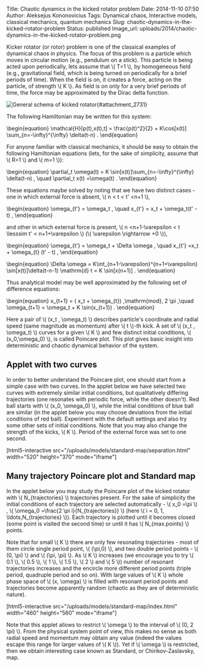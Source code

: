 Title: Chaotic dynamics in the kicked rotator problem
Date: 2014-11-10 07:50
Author: Aleksejus Kononovicius
Tags: Dynamical chaos, Interactive models, classical mechanics, quantum mechanics
Slug: chaotic-dynamics-in-the-kicked-rotator-problem
Status: published
Image_url: uploads/2014/chaotic-dynamics-in-the-kicked-rotator-problem.png

Kicker rotator (or rotor) problem is one of
the classical examples of dynamical chaos in physics. The focus of this
problem is a particle which moves in circular motion (e.g., pendulum on
a stick). This particle is being acted upon periodically, lets assume
that \\\(  T=1 \\\), by homogeneous field (e.g., gravitational field, which
is being turned on periodically for a brief periods of time). When the
field is on, it creates a force, acting on the particle, of strength
\\\(  K \\\). As field is on only for a very brief periods of time, the
force may be approximated by the Dirac delta
function.<!--more-->

![General schema of kicked
rotator]({static}/uploads/2014/chaotic-dynamics-in-the-kicked-rotator-problem.png
"General schema of kicked rotator."){#attachment_2731} 

The following Hamiltonian may be written for this system:

\begin{equation}
 \mathcal{H}\[p(t),x(t),t\] = \frac{p(t)^2}{2} + K\cos\[x(t)\] \sum\_{n=-\infty}^{\infty} \delta(t-n) . 
\end{equation}

For anyone familiar with classical mechanics, it should be easy to
obtain the following Hamiltonian equations (lets, for the sake of
simplicity, assume that \\\(  R=1 \\\) and \\\(  m=1 \\\)):

\begin{equation}
 \partial\_t \omega(t) = K \sin\[x(t)\]\sum\_{n=-\infty}^{\infty} \delta(t-n) , \quad \partial\_t x(t) =\omega(t) . 
\end{equation}

These equations maybe solved by noting that we have two distinct cases -
one in which external force is absent, \\\(  n &lt; t &lt; t' &lt;n+1 \\\),

\begin{equation}
 \omega\_{t'} = \omega\_t , \quad x\_{t'} = x\_t + \omega\_t(t' - t) , 
\end{equation}

and other in which external force is present, \\\(  n &lt;n+1-\varepsilon &lt; t \lesssim t' &lt; n+1+\varepsilon \\\) (\\\( \varepsilon \rightarrow +0 \\\)),

\begin{equation}
 \omega\_{t'} = \omega\_t + \Delta \omega , \quad x\_{t'} =x\_t + \omega\_{t} (t' - t) , 
\end{equation}

\begin{equation}
 \Delta \omega = K\int\_{n+1-\varepsilon}^{n+1+\varepsilon} \sin\[x(t)\]\delta(t-n-1) \mathrm{d} t = K \sin\[x(n+1)\] . 
\end{equation}

Thus analytical model may be well approximated by the following set of
difference equations:

\begin{equation}
 x\_{t+1} = ( x\_t + \omega\_{t}) \,\mathrm{mod}\, 2 \pi ,\quad \omega\_{t+1} = \omega\_t + K \sin(x\_{t+1}) . 
\end{equation}

Here a pair of \\\(  (x\_t , \omega\_t) \\\) describes particle's
coordinate and radial speed (same magnitude as momentum) after \\\( t \\\)-th kick. A set of \\\(  (x\_t , \omega\_t) \\\) curves for a given
\\\(  K \\\) and few distinct initial conditions, \\\(  (x\_0,\omega\_0) \\\), is called Poincare plot. This plot gives basic insight
into deterministic and chaotic dynamical behavior of the system.

Applet with two curves
----------------------

In order to better understand the Poincare plot, one should start from a
simple case with two curves. In the applet below we have selected two
curves with extremely similar initial conditions, but qualitatively
differing trajectories (one resonates with periodic force, while the
other doesn't). Red ball starts with \\\(  (x\_0, \omega\_0) \\\), while
the initial conditions of blue ball are similar (in the applet below
you may choose deviations from the initial conditions of red ball).
Experiment with the default settings and also try some other sets of
initial conditions. Note that you may also change the strength of the
kicks, \\\(  K \\\). Period of the external force was set to one second.

[html5-interactive
src="/uploads/models/standard-map/separation.html"
width="520" height="370" mode="iframe"]

Many trajectory Poincare plot and Standard map
----------------------------------------------

In the applet below you may study the Poincare plot of the kicked
rotator with \\\(  N\_{trajectories} \\\) trajectories present. For the
sake of simplicity the initial conditions of each trajectory are
selected automatically - \\\(  x\_0 =\pi \\\) , \\\(  \omega\_0 =\frac{2 \pi i}{N\_{trajectories}} \\\) (here \\\(  i = 0, 1, \ldots,N\_{trajectories} \\\)). Each trajectory is plotted until it becomes closed
(some point is visited the second time) or until it has \\\( N\_{max.points} \\\) points.

Note that for small \\\(  K \\\) there are only few resonating
trajectories - most of them circle single period point, \\\(  (\pi,0) \\\), and two double period points - \\\(  (0, \pi) \\\) and \\\( (\pi, \pi) \\\). As \\\(  K \\\) increases (we encourage you to try
\\\(  0.1 \\\), \\\(  0.5 \\\), \\\(  1 \\\), \\\(  1.5 \\\), \\\(  2 \\\)
and \\\(  5 \\\)) number of resonant trajectories increases and the
encircle more different period points (triple period, quadruple period
and so on). With large values of \\\(  K \\\) whole phase space of
\\\(  (x, \omega) \\\) is filled with resonant period points and
trajectories become apparently random (chaotic as they are of
deterministic nature).

[html5-interactive
src="/uploads/models/standard-map/index.html"
width="460" height="560" mode="iframe"]

Note that this applet allows to restrict \\\(  \omega \\\) to the
interval of \\\(  (0, 2 \pi) \\\). From the physical system point of
view, this makes no sense as both radial speed and momentum may obtain
any value (indeed the values escape this range for larger values of
\\\(  K \\\)). Yet if \\\(  \omega \\\) is restricted, then we obtain
interesting case known as Standard, or Chirikov-Zaslavsky, map.
